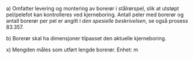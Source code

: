 a) Omfatter levering og montering av borerør i stålrørspel, slik at utstøpt pel/pelefot kan kontrolleres ved kjerneboring. Antall peler med borerør og antall borerør per pel er angitt i *den spesielle beskrivelsen*, se også prosess 83.357.

b) Borerør skal ha dimensjoner tilpasset den aktuelle kjerneboring.

x) Mengden måles som utført lengde borerør. Enhet: m

